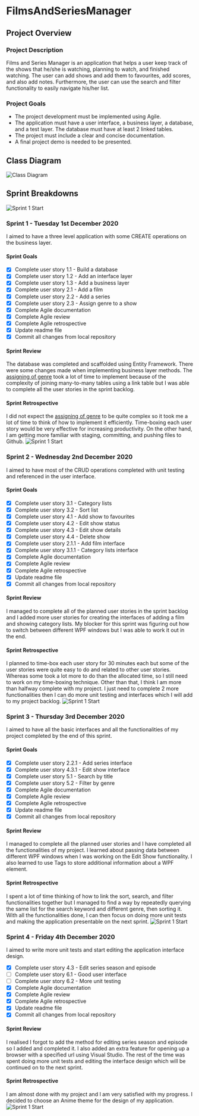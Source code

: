 # FilmsAndSeriesManager
## Project Overview
### Project Description
Films and Series Manager is an application that helps a user keep track of the shows that he/she is watching, planning to watch, and finished watching. The user can add shows and add them to favourites, add scores, and also add notes. Furthermore, the user can use the search and filter functionality to easily navigate his/her list.
### Project Goals
- The project development must be implemented using Agile.
- The application must have a user interface, a business layer, a database, and a test layer. The database must have at least 2 linked tables.
- The project must include a clear and concise documentation.
- A final project demo is needed to be presented.
## Class Diagram
![Class Diagram](Images/Class_Diagram.PNG)
## Sprint Breakdowns
![Sprint 1 Start](Images/Sprint1_Start.PNG)
### Sprint 1 - Tuesday 1st December 2020
I aimed to have a three level application with some CREATE operations on the business layer.
#### Sprint Goals
- [x] Complete user story 1.1 - Build a database
- [x] Complete user story 1.2 - Add an interface layer
- [x] Complete user story 1.3 - Add a business layer
- [x] Complete user story 2.1 - Add a film
- [x] Complete user story 2.2 - Add a series
- [x] Complete user story 2.3 - Assign genre to a show
- [x] Complete Agile documentation
- [x] Complete Agile review
- [x] Complete Agile retrospective
- [x] Update readme file
- [x] Commit all changes from local repository
#### Sprint Review
The database was completed and scaffolded using Entity Framework. There were some changes made when implementing business layer methods.
The [assigning of genre](https://github.com/beancacamille/FilmsAndSeriesManager/projects/1#card-50354314) took a lot of time to implement because of the complexity of joining many-to-many tables using a link table but I was able to complete all the user stories in the sprint backlog.
#### Sprint Retrospective
I did not expect the [assigning of genre](https://github.com/beancacamille/FilmsAndSeriesManager/projects/1#card-50354314) to be quite complex so it took me a lot of time to think of how to implement it efficiently. Time-boxing each user story would be very effective for increasing productivity.
On the other hand, I am getting more familiar with staging, committing, and pushing files to Github.
![Sprint 1 Start](Images/Sprint1_Sprint2.PNG)
### Sprint 2 - Wednesday 2nd December 2020
I aimed to have most of the CRUD operations completed with unit testing and referenced in the user interface.
#### Sprint Goals
- [x] Complete user story 3.1 - Category lists
- [x] Complete user story 3.2 - Sort list
- [x] Complete user story 4.1 - Add show to favourites
- [x] Complete user story 4.2 - Edit show status
- [x] Complete user story 4.3 - Edit show details
- [x] Complete user story 4.4 - Delete show
- [x] Complete user story 2.1.1 - Add film interface
- [x] Complete user story 3.1.1 - Category lists interface
- [x] Complete Agile documentation
- [x] Complete Agile review
- [x] Complete Agile retrospective
- [x] Update readme file
- [x] Commit all changes from local repository
#### Sprint Review
I managed to complete all of the planned user stories in the sprint backlog and I added more user stories for creating the interfaces of adding a film and showing category lists. My blocker for this sprint was figuring out how to switch between different WPF windows but I was able to work it out in the end.
#### Sprint Retrospective
I planned to time-box each user story for 30 minutes each but some of the user stories were quite easy to do and related to other user stories. Whereas some took a lot more to do than the allocated time, so I still need to work on my time-boxing technique. Other than that, I think I am more than halfway complete with my project. I just need to complete 2 more functionalities then I can do more unit testing and interfaces which I will add to my project backlog.
![Sprint 1 Start](Images/Sprint2_Sprint3.PNG)
### Sprint 3 - Thursday 3rd December 2020
I aimed to have all the basic interfaces and all the functionalities of my project completed by the end of this sprint.
#### Sprint Goals
- [x] Complete user story 2.2.1 - Add series interface
- [x] Complete user story 4.3.1 - Edit show interface
- [x] Complete user story 5.1 - Search by title
- [x] Complete user story 5.2 - Filter by genre
- [x] Complete Agile documentation
- [x] Complete Agile review
- [x] Complete Agile retrospective
- [x] Update readme file
- [x] Commit all changes from local repository
#### Sprint Review
I managed to complete all the planned user stories and I have completed all the functionalities of my project. I learned about passing data between different WPF windows when I was working on the Edit Show functionality. I also learned to use Tags to store additional information about a WPF element.
#### Sprint Retrospective
I spent a lot of time thinking of how to link the sort, search, and filter functionalities together but I managed to find a way  by repeatedly querying the same list for the search keyword and different genre, then sorting it.
With all the functionalities done, I can then focus on doing more unit tests and making the application presentable on the next sprint.
![Sprint 1 Start](Images/Sprint3_Sprint4.PNG)
### Sprint 4 - Friday 4th December 2020
I aimed to write more unit tests and start editing the application interface design.
- [x] Complete user story 4.3 - Edit series season and episode
- [ ] Complete user story 6.1 - Good user interface
- [ ] Complete user story 6.2 - More unit testing
- [x] Complete Agile documentation
- [x] Complete Agile review
- [x] Complete Agile retrospective
- [x] Update readme file
- [x] Commit all changes from local repository
#### Sprint Review
I realised I forgot to add the method for editing series season and episode so I added and completed it. I also added an extra feature for opening up a browser with a specified url using Visual Studio. The rest of the time was spent doing more unit tests and editing the interface design which will be continued on to the next sprint.
#### Sprint Retrospective
I am almost done with my project and I am very satisfied with my progress. I decided to choose an Anime theme for the design of my application.
![Sprint 1 Start](Images/Sprint4_Sprint5.PNG)